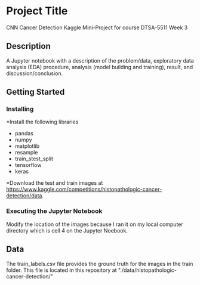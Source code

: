 # Project Title

CNN Cancer Detection Kaggle Mini-Project for course DTSA-5511 Week 3

## Description

A Jupyter notebook with a description of the problem/data, exploratory data analysis (EDA) procedure, analysis (model building and training), result, and discussion/conclusion. 

## Getting Started

### Installing

*Install the following libraries
- pandas
- numpy
- matplotlib
- resample
- train_stest_split
- tensorflow
- keras

*Download the test and train images at https://www.kaggle.com/competitions/histopathologic-cancer-detection/data. 

### Executing the Jupyter Notebook
Modify the location of the images because I ran it on my local computer directory which is cell 4 on the Jupyter Noebook.

## Data

The train_labels.csv file provides the ground truth for the images in the train folder. This file is located in this repository at "./data/histopathologic-cancer-detection/"
